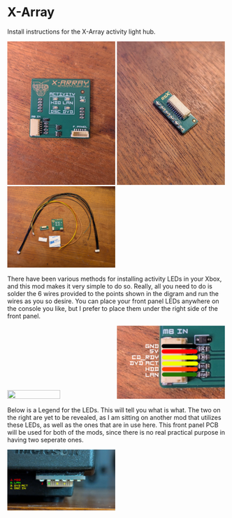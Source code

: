# X-Array
Install instructions for the X-Array activity light hub.

<img src="https://github.com/Bowlsnapper/X-Array/blob/main/Front%20X-Array.jpg" width=49% height=49%>

<img src="https://github.com/Bowlsnapper/X-Array/blob/main/Front%20PCB.jpg" width=49% height=49%>

<img src="https://github.com/Bowlsnapper/X-Array/blob/main/Complete%20kit.jpg" width=49% height=49%>

There have been various methods for installing activity LEDs in your Xbox, and this mod makes it very simple to do so. Really, all you need to do is solder the 6 wires provided to the points shown in the digram and run the wires as you so desire. You can place your front panel LEDs anywhere on the console you like, but I prefer to place them under the right side of the front panel.

<img src="https://github.com/Bowlsnapper/X-Array/blob/main/Mobo%20Wiring.png" width=49% height=49%>

<img src="https://github.com/Bowlsnapper/X-Array/blob/main/X-Array%20Wiring.png" width=49% height=49%>

Below is a Legend for the LEDs. This will tell you what is what. The two on the right are yet to be revealed, as I am sitting on another mod that utilizes these LEDs, as well as the ones that are in use here. This front panel PCB will be used for both of the mods, since there is no real practical purpose in having two seperate ones.

<img src="https://github.com/Bowlsnapper/X-Array/blob/main/Lighting%20Legend.png" width=49% height=49%>
